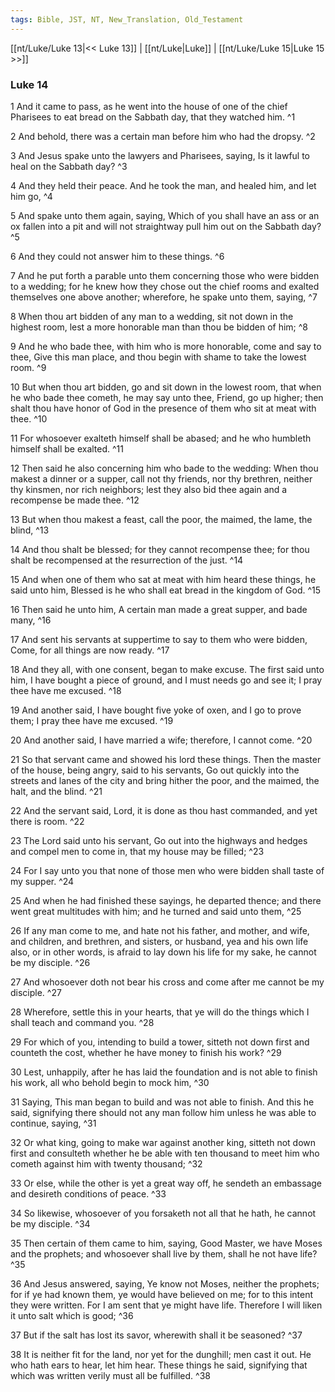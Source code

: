 ```yaml
---
tags: Bible, JST, NT, New_Translation, Old_Testament
---
```


[[nt/Luke/Luke 13|<< Luke 13]] | [[nt/Luke|Luke]] | [[nt/Luke/Luke 15|Luke 15 >>]]

### Luke 14

1 And it came to pass, as he went into the house of one of the chief Pharisees to eat bread on the Sabbath day, that they watched him.  ^1

2 And behold, there was a certain man before him who had the dropsy.  ^2

3 And Jesus spake unto the lawyers and Pharisees, saying, Is it lawful to heal on the Sabbath day?  ^3

4 And they held their peace. And he took the man, and healed him, and let him go,  ^4

5 And spake unto them again, saying, Which of you shall have an ass or an ox fallen into a pit and will not straightway pull him out on the Sabbath day?  ^5

6 And they could not answer him to these things.  ^6

7 And he put forth a parable unto them concerning those who were bidden to a wedding; for he knew how they chose out the chief rooms and exalted themselves one above another; wherefore, he spake unto them, saying,  ^7

8 When thou art bidden of any man to a wedding, sit not down in the highest room, lest a more honorable man than thou be bidden of him;  ^8

9 And he who bade thee, with him who is more honorable, come and say to thee, Give this man place, and thou begin with shame to take the lowest room.  ^9

10 But when thou art bidden, go and sit down in the lowest room, that when he who bade thee cometh, he may say unto thee, Friend, go up higher; then shalt thou have honor of God in the presence of them who sit at meat with thee.  ^10

11 For whosoever exalteth himself shall be abased; and he who humbleth himself shall be exalted.  ^11

12 Then said he also concerning him who bade to the wedding: When thou makest a dinner or a supper, call not thy friends, nor thy brethren, neither thy kinsmen, nor rich neighbors; lest they also bid thee again and a recompense be made thee.  ^12

13 But when thou makest a feast, call the poor, the maimed, the lame, the blind,  ^13

14 And thou shalt be blessed; for they cannot recompense thee; for thou shalt be recompensed at the resurrection of the just.  ^14

15 And when one of them who sat at meat with him heard these things, he said unto him, Blessed is he who shall eat bread in the kingdom of God.  ^15

16 Then said he unto him, A certain man made a great supper, and bade many,  ^16

17 And sent his servants at suppertime to say to them who were bidden, Come, for all things are now ready.  ^17

18 And they all, with one consent, began to make excuse. The first said unto him, I have bought a piece of ground, and I must needs go and see it; I pray thee have me excused.  ^18

19 And another said, I have bought five yoke of oxen, and I go to prove them; I pray thee have me excused.  ^19

20 And another said, I have married a wife; therefore, I cannot come.  ^20

21 So that servant came and showed his lord these things. Then the master of the house, being angry, said to his servants, Go out quickly into the streets and lanes of the city and bring hither the poor, and the maimed, the halt, and the blind.  ^21

22 And the servant said, Lord, it is done as thou hast commanded, and yet there is room.  ^22

23 The Lord said unto his servant, Go out into the highways and hedges and compel men to come in, that my house may be filled;  ^23

24 For I say unto you that none of those men who were bidden shall taste of my supper.  ^24

25 And when he had finished these sayings, he departed thence; and there went great multitudes with him; and he turned and said unto them,  ^25

26 If any man come to me, and hate not his father, and mother, and wife, and children, and brethren, and sisters, or husband, yea and his own life also, or in other words, is afraid to lay down his life for my sake, he cannot be my disciple.  ^26

27 And whosoever doth not bear his cross and come after me cannot be my disciple.  ^27

28 Wherefore, settle this in your hearts, that ye will do the things which I shall teach and command you.  ^28

29 For which of you, intending to build a tower, sitteth not down first and counteth the cost, whether he have money to finish his work?  ^29

30 Lest, unhappily, after he has laid the foundation and is not able to finish his work, all who behold begin to mock him,  ^30

31 Saying, This man began to build and was not able to finish. And this he said, signifying there should not any man follow him unless he was able to continue, saying,  ^31

32 Or what king, going to make war against another king, sitteth not down first and consulteth whether he be able with ten thousand to meet him who cometh against him with twenty thousand;  ^32

33 Or else, while the other is yet a great way off, he sendeth an embassage and desireth conditions of peace.  ^33

34 So likewise, whosoever of you forsaketh not all that he hath, he cannot be my disciple.  ^34

35 Then certain of them came to him, saying, Good Master, we have Moses and the prophets; and whosoever shall live by them, shall he not have life?  ^35

36 And Jesus answered, saying, Ye know not Moses, neither the prophets; for if ye had known them, ye would have believed on me; for to this intent they were written. For I am sent that ye might have life. Therefore I will liken it unto salt which is good;  ^36

37 But if the salt has lost its savor, wherewith shall it be seasoned?  ^37

38 It is neither fit for the land, nor yet for the dunghill; men cast it out. He who hath ears to hear, let him hear. These things he said, signifying that which was written verily must all be fulfilled.  ^38

 
